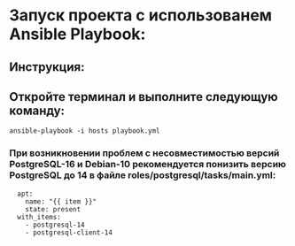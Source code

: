 # Запуск проекта с использованем Ansible Playbook:
## Инструкция:
## Откройте терминал и выполните следующую команду:

```ansible-playbook -i hosts playbook.yml```


### При возникновении проблем с несовместимостью версий PostgreSQL-16 и Debian-10 рекомендуется понизить версию PostgreSQL до 14 в файле roles/postgresql/tasks/main.yml:
```- name: Ensure PostgreSQL is installed 
  apt:
    name: "{{ item }}"
    state: present
  with_items:
    - postgresql-14
    - postgresql-client-14 
```
